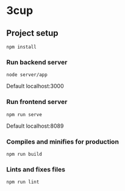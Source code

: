 # 3cup

## Project setup
```
npm install
```

### Run backend server
```
node server/app
```
Default localhost:3000

### Run frontend server
```
npm run serve
```
Default localhost:8089

### Compiles and minifies for production
```
npm run build
```

### Lints and fixes files
```
npm run lint
```
